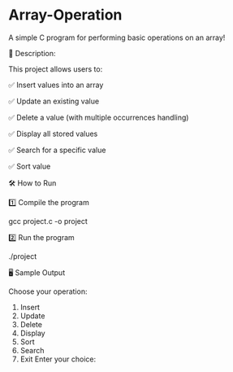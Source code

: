 # Array-Operation
A simple C program for performing basic operations on an array!

📜 Description:

This project allows users to:

✅ Insert values into an array

✅ Update an existing value

✅ Delete a value (with multiple occurrences handling)

✅ Display all stored values

✅ Search for a specific value

✅ Sort value

🛠 How to Run

1️⃣ Compile the program

gcc project.c -o project

2️⃣ Run the program

./project

🖥 Sample Output

Choose your operation:
1. Insert
2. Update
3. Delete
4. Display
5. Sort
6. Search
7. Exit
Enter your choice:
